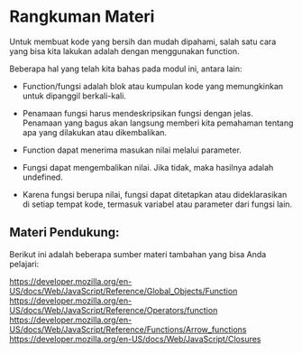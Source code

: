 # Rangkuman Materi

Untuk membuat kode yang bersih dan mudah dipahami, salah satu cara yang bisa kita lakukan adalah
dengan menggunakan function.

Beberapa hal yang telah kita bahas pada modul ini, antara lain:

- Function/fungsi adalah blok atau kumpulan kode yang memungkinkan untuk dipanggil berkali-kali.

- Penamaan fungsi harus mendeskripsikan fungsi dengan jelas. Penamaan yang bagus akan langsung
memberi kita pemahaman tentang apa yang dilakukan atau dikembalikan.

- Function dapat menerima masukan nilai melalui parameter.

- Fungsi dapat mengembalikan nilai. Jika tidak, maka hasilnya adalah undefined.

- Karena fungsi berupa nilai, fungsi dapat ditetapkan atau dideklarasikan di setiap tempat kode,
termasuk variabel atau parameter dari fungsi lain.

## Materi Pendukung:

Berikut ini adalah beberapa sumber materi tambahan yang bisa Anda pelajari:

https://developer.mozilla.org/en-US/docs/Web/JavaScript/Reference/Global_Objects/Function
https://developer.mozilla.org/en-US/docs/Web/JavaScript/Reference/Operators/function
https://developer.mozilla.org/en-US/docs/Web/JavaScript/Reference/Functions/Arrow_functions
https://developer.mozilla.org/en-US/docs/Web/JavaScript/Closures

